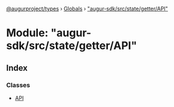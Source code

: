 [@augurproject/types](../README.md) › [Globals](../globals.md) › ["augur-sdk/src/state/getter/API"](_augur_sdk_src_state_getter_api_.md)

# Module: "augur-sdk/src/state/getter/API"

## Index

### Classes

* [API](../classes/_augur_sdk_src_state_getter_api_.api.md)
